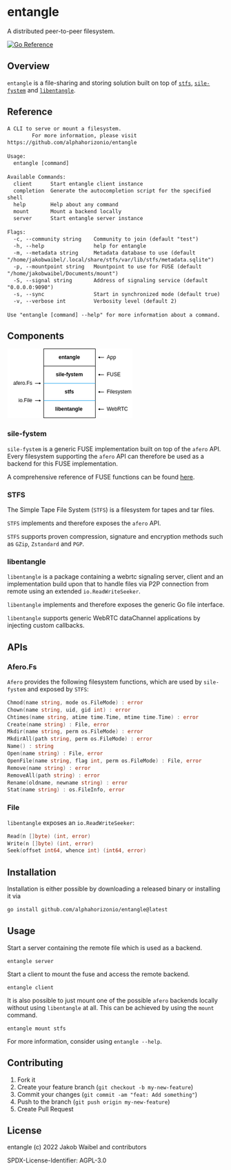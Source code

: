# entangle

A distributed peer-to-peer filesystem.

[![Go Reference](https://pkg.go.dev/badge/github.com/alphahorizonio/entangle.svg)](https://pkg.go.dev/github.com/alphahorizonio/entangle)

## Overview

`entangle` is a file-sharing and storing solution built on top of [`stfs`](https://github.com/pojntfx/stfs), [`sile-fystem`](https://github.com/JakWai01/sile-fystem) and [`libentangle`](https://github.com/alphahorizonio/libentangle).

## Reference 

```shell
A CLI to serve or mount a filesystem.
        For more information, please visit https://github.com/alphahorizonio/entangle

Usage:
  entangle [command]

Available Commands:
  client      Start entangle client instance
  completion  Generate the autocompletion script for the specified shell
  help        Help about any command
  mount       Mount a backend locally
  server      Start entangle server instance

Flags:
  -c, --community string    Community to join (default "test")
  -h, --help                help for entangle
  -m, --metadata string     Metadata database to use (default "/home/jakobwaibel/.local/share/stfs/var/lib/stfs/metadata.sqlite")
  -p, --mountpoint string   Mountpoint to use for FUSE (default "/home/jakobwaibel/Documents/mount")
  -S, --signal string       Address of signaling service (default "0.0.0.0:9090")
  -s, --sync                Start in synchronized mode (default true)
  -v, --verbose int         Verbosity level (default 2)

Use "entangle [command] --help" for more information about a command.
```

## Components 

![Components](./assets/components.png)

### sile-fystem

`sile-fystem` is a generic FUSE implementation built on top of the `afero` API. Every filesystem supporting the `afero` API can therefore be used as a backend for this FUSE implementation.

A comprehensive reference of FUSE functions can be found [here](https://libfuse.github.io/doxygen/structfuse__operations.html#a1465eb2268cec2bb5ed11cb09bbda42f).

### STFS 

The Simple Tape File System (`STFS`) is a filesystem for tapes and tar files.

`STFS` implements and therefore exposes the `afero` API.

`STFS` supports proven compression, signature and encryption methods such as `GZip`, `Zstandard` and `PGP`.

### libentangle

`libentangle` is a package containing a webrtc signaling server, client and an implementation build upon that to handle files via P2P connection from remote using an extended `io.ReadWriteSeeker`. 

`libentangle` implements and therefore exposes the generic Go file interface. 

`libentangle` supports generic WebRTC dataChannel applications by injecting custom callbacks. 

## APIs

### Afero.Fs 

`Afero` provides the following filesystem functions, which are used by `sile-fystem` and exposed by `STFS`:

```Go
Chmod(name string, mode os.FileMode) : error
Chown(name string, uid, gid int) : error
Chtimes(name string, atime time.Time, mtime time.Time) : error
Create(name string) : File, error
Mkdir(name string, perm os.FileMode) : error
MkdirAll(path string, perm os.FileMode) : error
Name() : string
Open(name string) : File, error
OpenFile(name string, flag int, perm os.FileMode) : File, error
Remove(name string) : error
RemoveAll(path string) : error
Rename(oldname, newname string) : error
Stat(name string) : os.FileInfo, error
```

### File 

`libentangle` exposes an `io.ReadWriteSeeker`: 

```Go
Read(n []byte) (int, error) 
Write(n []byte) (int, error)
Seek(offset int64, whence int) (int64, error)
```

## Installation

Installation is either possible by downloading a released binary or installing it via 

```bash
go install github.com/alphahorizonio/entangle@latest
```

## Usage 

Start a server containing the remote file which is used as a backend.

```shell
entangle server
```

Start a client to mount the fuse and access the remote backend.

```shell
entangle client
```

It is also possible to just mount one of the possible `afero` backends locally without using `libentangle` at all. This can be achieved by using the `mount` command.

```shell
entangle mount stfs
```

For more information, consider using `entangle --help`.

## Contributing

1. Fork it
2. Create your feature branch (`git checkout -b my-new-feature`)
3. Commit your changes (`git commit -am "feat: Add something"`)
4. Push to the branch (`git push origin my-new-feature`)
5. Create Pull Request

## License 

entangle (c) 2022 Jakob Waibel and contributors

SPDX-License-Identifier: AGPL-3.0
